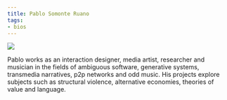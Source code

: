 ```yaml
---
title: Pablo Somonte Ruano
tags:
- bios
---
```


![](/imgs/profilepic/pablo.jpg)

Pablo works as an interaction designer, media artist, researcher and musician in the fields of ambiguous software, generative systems, transmedia narratives, p2p networks and odd music. His projects explore subjects such as structural violence, alternative economies, theories of value and language.
